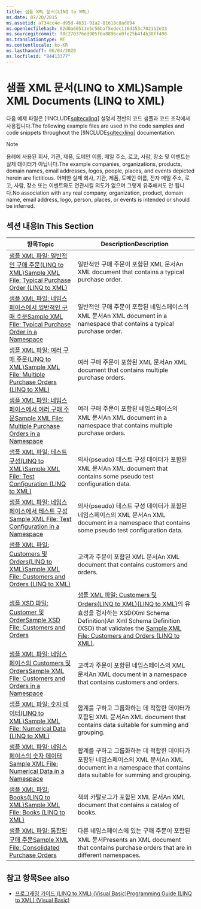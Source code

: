 ```yaml
---
title: 샘플 XML 문서(LINQ to XML)
ms.date: 07/20/2015
ms.assetid: a734cc4e-d95d-4631-91a2-81618c8ad894
ms.openlocfilehash: 82d0a60511e5c56baf5edec116d353c7021b2e33
ms.sourcegitcommit: f8c270376ed905f6a8896ce0fe25b4f4b38ff498
ms.translationtype: MT
ms.contentlocale: ko-KR
ms.lasthandoff: 06/04/2020
ms.locfileid: "84413377"
---
```

# <a name="sample-xml-documents-linq-to-xml"></a><span data-ttu-id="74c2a-102">샘플 XML 문서(LINQ to XML)</span><span class="sxs-lookup"><span data-stu-id="74c2a-102">Sample XML Documents (LINQ to XML)</span></span>
<span data-ttu-id="74c2a-103">다음 예제 파일은 [!INCLUDE[sqltecxlinq](~/includes/sqltecxlinq-md.md)] 설명서 전반의 코드 샘플과 코드 조각에서 사용됩니다.</span><span class="sxs-lookup"><span data-stu-id="74c2a-103">The following example files are used in the code samples and code snippets throughout the [!INCLUDE[sqltecxlinq](~/includes/sqltecxlinq-md.md)] documentation.</span></span>  
  
> [!NOTE]
> <span data-ttu-id="74c2a-104">용례에 사용된 회사, 기관, 제품, 도메인 이름, 메일 주소, 로고, 사람, 장소 및 이벤트는 실제 데이터가 아닙니다.</span><span class="sxs-lookup"><span data-stu-id="74c2a-104">The example companies, organizations, products, domain names, email addresses, logos, people, places, and events depicted herein are fictitious.</span></span> <span data-ttu-id="74c2a-105">어떠한 실제 회사, 기관, 제품, 도메인 이름, 전자 메일 주소, 로고, 사람, 장소 또는 이벤트와도 연관시킬 의도가 없으며 그렇게 유추해서도 안 됩니다.</span><span class="sxs-lookup"><span data-stu-id="74c2a-105">No association with any real company, organization, product, domain name, email address, logo, person, places, or events is intended or should be inferred.</span></span>  
  
## <a name="in-this-section"></a><span data-ttu-id="74c2a-106">섹션 내용</span><span class="sxs-lookup"><span data-stu-id="74c2a-106">In This Section</span></span>  
  
|<span data-ttu-id="74c2a-107">항목</span><span class="sxs-lookup"><span data-stu-id="74c2a-107">Topic</span></span>|<span data-ttu-id="74c2a-108">Description</span><span class="sxs-lookup"><span data-stu-id="74c2a-108">Description</span></span>|  
|-----------|-----------------|  
|[<span data-ttu-id="74c2a-109">샘플 XML 파일: 일반적인 구매 주문(LINQ to XML)</span><span class="sxs-lookup"><span data-stu-id="74c2a-109">Sample XML File: Typical Purchase Order (LINQ to XML)</span></span>](sample-xml-file-typical-purchase-order-linq-to-xml.md)|<span data-ttu-id="74c2a-110">일반적인 구매 주문이 포함된 XML 문서</span><span class="sxs-lookup"><span data-stu-id="74c2a-110">An XML document that contains a typical purchase order.</span></span>|  
|[<span data-ttu-id="74c2a-111">샘플 XML 파일: 네임스페이스에서 일반적인 구매 주문</span><span class="sxs-lookup"><span data-stu-id="74c2a-111">Sample XML File: Typical Purchase Order in a Namespace</span></span>](sample-xml-file-typical-purchase-order-in-a-namespace.md)|<span data-ttu-id="74c2a-112">일반적인 구매 주문이 포함된 네임스페이스의 XML 문서</span><span class="sxs-lookup"><span data-stu-id="74c2a-112">An XML document in a namespace that contains a typical purchase order.</span></span>|  
|[<span data-ttu-id="74c2a-113">샘플 XML 파일: 여러 구매 주문(LINQ to XML)</span><span class="sxs-lookup"><span data-stu-id="74c2a-113">Sample XML File: Multiple Purchase Orders (LINQ to XML)</span></span>](sample-xml-file-multiple-purchase-orders-linq-to-xml.md)|<span data-ttu-id="74c2a-114">여러 구매 주문이 포함된 XML 문서</span><span class="sxs-lookup"><span data-stu-id="74c2a-114">An XML document that contains multiple purchase orders.</span></span>|  
|[<span data-ttu-id="74c2a-115">샘플 XML 파일: 네임스페이스에서 여러 구매 주문</span><span class="sxs-lookup"><span data-stu-id="74c2a-115">Sample XML File: Multiple Purchase Orders in a Namespace</span></span>](sample-xml-file-multiple-purchase-orders-in-a-namespace.md)|<span data-ttu-id="74c2a-116">여러 구매 주문이 포함된 네임스페이스의 XML 문서</span><span class="sxs-lookup"><span data-stu-id="74c2a-116">An XML document in a namespace that contains multiple purchase orders.</span></span>|  
|[<span data-ttu-id="74c2a-117">샘플 XML 파일: 테스트 구성(LINQ to XML)</span><span class="sxs-lookup"><span data-stu-id="74c2a-117">Sample XML File: Test Configuration (LINQ to XML)</span></span>](sample-xml-file-test-configuration-linq-to-xml.md)|<span data-ttu-id="74c2a-118">의사(pseudo) 테스트 구성 데이터가 포함된 XML 문서</span><span class="sxs-lookup"><span data-stu-id="74c2a-118">An XML document that contains some pseudo test configuration data.</span></span>|  
|[<span data-ttu-id="74c2a-119">샘플 XML 파일: 네임스페이스에서 테스트 구성</span><span class="sxs-lookup"><span data-stu-id="74c2a-119">Sample XML File: Test Configuration in a Namespace</span></span>](sample-xml-file-test-configuration-in-a-namespace.md)|<span data-ttu-id="74c2a-120">의사(pseudo) 테스트 구성 데이터가 포함된 네임스페이스의 XML 문서</span><span class="sxs-lookup"><span data-stu-id="74c2a-120">An XML document in a namespace that contains some pseudo test configuration data.</span></span>|  
|[<span data-ttu-id="74c2a-121">샘플 XML 파일: Customers 및 Orders(LINQ to XML)</span><span class="sxs-lookup"><span data-stu-id="74c2a-121">Sample XML File: Customers and Orders (LINQ to XML)</span></span>](sample-xml-file-customers-and-orders-linq-to-xml.md)|<span data-ttu-id="74c2a-122">고객과 주문이 포함된 XML 문서</span><span class="sxs-lookup"><span data-stu-id="74c2a-122">An XML document that contains customers and orders.</span></span>|  
|[<span data-ttu-id="74c2a-123">샘플 XSD 파일: Customer 및 Order</span><span class="sxs-lookup"><span data-stu-id="74c2a-123">Sample XSD File: Customers and Orders</span></span>](sample-xsd-file-customers-and-orders.md)|<span data-ttu-id="74c2a-124">[샘플 XML 파일: Customers 및 Orders(LINQ to XML)(LINQ to XML)](sample-xml-file-customers-and-orders-linq-to-xml.md)의 유효성을 검사하는 XSD(Xml Schema Definition)</span><span class="sxs-lookup"><span data-stu-id="74c2a-124">An Xml Schema Definition (XSD) that validates the [Sample XML File: Customers and Orders (LINQ to XML)](sample-xml-file-customers-and-orders-linq-to-xml.md).</span></span>|  
|[<span data-ttu-id="74c2a-125">샘플 XML 파일: 네임스페이스의 Customers 및 Orders</span><span class="sxs-lookup"><span data-stu-id="74c2a-125">Sample XML File: Customers and Orders in a Namespace</span></span>](sample-xml-file-customers-and-orders-in-a-namespace.md)|<span data-ttu-id="74c2a-126">고객과 주문이 포함된 네임스페이스의 XML 문서</span><span class="sxs-lookup"><span data-stu-id="74c2a-126">An XML document in a namespace that contains customers and orders.</span></span>|  
|[<span data-ttu-id="74c2a-127">샘플 XML 파일: 숫자 데이터(LINQ to XML)</span><span class="sxs-lookup"><span data-stu-id="74c2a-127">Sample XML File: Numerical Data (LINQ to XML)</span></span>](sample-xml-file-numerical-data-linq-to-xml.md)|<span data-ttu-id="74c2a-128">합계를 구하고 그룹화하는 데 적합한 데이터가 포함된 XML 문서</span><span class="sxs-lookup"><span data-stu-id="74c2a-128">An XML document that contains data suitable for summing and grouping.</span></span>|  
|[<span data-ttu-id="74c2a-129">샘플 XML 파일: 네임스페이스의 숫자 데이터</span><span class="sxs-lookup"><span data-stu-id="74c2a-129">Sample XML File: Numerical Data in a Namespace</span></span>](sample-xml-file-numerical-data-in-a-namespace.md)|<span data-ttu-id="74c2a-130">합계를 구하고 그룹화하는 데 적합한 데이터가 포함된 네임스페이스의 XML 문서</span><span class="sxs-lookup"><span data-stu-id="74c2a-130">An XML document in a namespace that contains data suitable for summing and grouping.</span></span>|  
|[<span data-ttu-id="74c2a-131">샘플 XML 파일: Books(LINQ to XML)</span><span class="sxs-lookup"><span data-stu-id="74c2a-131">Sample XML File: Books (LINQ to XML)</span></span>](sample-xml-file-books-linq-to-xml.md)|<span data-ttu-id="74c2a-132">책의 카탈로그가 포함된 XML 문서</span><span class="sxs-lookup"><span data-stu-id="74c2a-132">An XML document that contains a catalog of books.</span></span>|  
|[<span data-ttu-id="74c2a-133">샘플 XML 파일: 통합된 구매 주문</span><span class="sxs-lookup"><span data-stu-id="74c2a-133">Sample XML File: Consolidated Purchase Orders</span></span>](sample-xml-file-consolidated-purchase-orders.md)|<span data-ttu-id="74c2a-134">다른 네임스페이스에 있는 구매 주문이 포함된 XML 문서</span><span class="sxs-lookup"><span data-stu-id="74c2a-134">Presents an XML document that contains purchase orders that are in different namespaces.</span></span>|  
  
## <a name="see-also"></a><span data-ttu-id="74c2a-135">참고 항목</span><span class="sxs-lookup"><span data-stu-id="74c2a-135">See also</span></span>

- [<span data-ttu-id="74c2a-136">프로그래밍 가이드 (LINQ to XML) (Visual Basic)</span><span class="sxs-lookup"><span data-stu-id="74c2a-136">Programming Guide (LINQ to XML) (Visual Basic)</span></span>](programming-guide-linq-to-xml.md)

